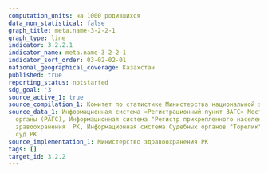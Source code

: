 ```yaml
---
computation_units: на 1000 родившихся
data_non_statistical: false
graph_title: meta.name-3-2-2-1
graph_type: line
indicator: 3.2.2.1
indicator_name: meta.name-3-2-2-1
indicator_sort_order: 03-02-02-01
national_geographical_coverage: Казахстан
published: true
reporting_status: notstarted
sdg_goal: '3'
source_active_1: true
source_compilation_1: Комитет по статистике Министерства национальной экономики РК
source_data_1: Информационная система «Регистрационный пункт ЗАГС» Местные исполнительные
  органы (РАГС), Информационная система "Регистр прикрепленного населения" Министерство
  зравоохранения  РК, Информационная система Судебных органов "Торелик" Верховный
  суд РК
source_implementation_1: Министерство здравоохранения РК
tags: []
target_id: 3.2.2
---
```

